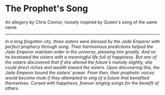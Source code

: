 # The Prophet's Song
An allegory by Chris Connor, loosely inspired by Queen's song of the same name.

---
*In a long forgotten city, three sisters were blessed by the Jade Emperor with perfect prophecy through song. Their harmonious predictions helped the Jade Emperor maintain order in the universe, pleasing him greatly. And so he bestowed the sisters with a meaningful life full of happiness. But one of the sisters discovered that if she altered the future's melody slightly, she could direct riches and wealth toward the sisters. Upon discovering this, the Jade Emperor bound the sisters' power. From then, their prophetic voices would become mute if they attempted to sing of a future that benefited themselves. Cursed with happiness, forever singing songs for the benefit of others.*
